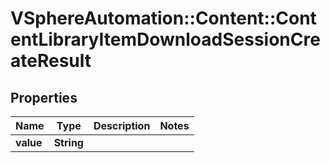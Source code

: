 # VSphereAutomation::Content::ContentLibraryItemDownloadSessionCreateResult

## Properties
Name | Type | Description | Notes
------------ | ------------- | ------------- | -------------
**value** | **String** |  | 



